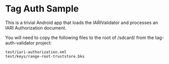 # Tag Auth Sample

This is a trivial Android app that loads the IARIValidator and processes an IARI Authorization document.

You will need to copy the following files to the root of /sdcard/ from the tag-auth-validator project:

    test/iari-authorization.xml
    test/keys/range-root-truststore.bks

